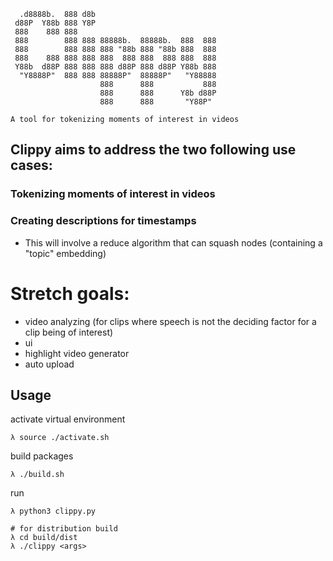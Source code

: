 ```
  .d8888b.  888 d8b                            
 d88P  Y88b 888 Y8P                            
 888    888 888                                
 888        888 888 88888b.  88888b.  888  888 
 888        888 888 888 "88b 888 "88b 888  888 
 888    888 888 888 888  888 888  888 888  888 
 Y88b  d88P 888 888 888 d88P 888 d88P Y88b 888 
  "Y8888P"  888 888 88888P"  88888P"   "Y88888 
                    888      888           888 
                    888      888      Y8b d88P 
                    888      888       "Y88P"  

A tool for tokenizing moments of interest in videos
```

## Clippy aims to address the two following use cases:

### Tokenizing moments of interest in videos

### Creating descriptions for timestamps
- This will involve a reduce algorithm that can squash nodes (containing a "topic" embedding)

# Stretch goals:
- video analyzing (for clips where speech is not the deciding factor for a clip being of interest)
- ui 
- highlight video generator
- auto upload

## Usage
activate virtual environment
```
λ source ./activate.sh
```

build packages
```
λ ./build.sh
```

run
```
λ python3 clippy.py 

# for distribution build
λ cd build/dist
λ ./clippy <args>
```


